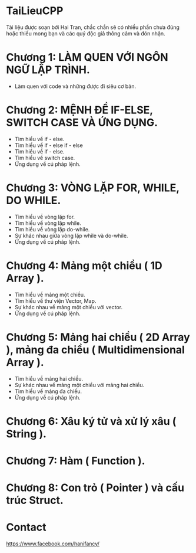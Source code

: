 # TaiLieuCPP
Tài liệu được soạn bởi Hai Tran, chắc chắn sẽ có nhiều phần chưa đúng hoặc thiếu mong bạn và các quý độc giả thông cảm và đón nhận.

# Chương 1: LÀM QUEN VỚI NGÔN NGỮ LẬP TRÌNH.
  - Làm quen với code và những được đi siêu cơ bản.

# Chương 2: MỆNH ĐỀ IF-ELSE, SWITCH CASE VÀ ỨNG DỤNG.
  - Tìm hiểu về if - else.
  - Tìm hiểu về if - else if - else
  - Tìm hiểu về if - else.
  - Tìm hiểu về switch case.
  - Ứng dụng về cú pháp lệnh.

# Chương 3: VÒNG LẶP FOR, WHILE, DO WHILE.
  - Tìm hiểu về vòng lặp for.
  - Tìm hiểu về vòng lặp while.
  - Tìm hiểu về vòng lặp do-while.
  - Sự khác nhau giữa vòng lặp while và do-while.
  - Ứng dụng về cú pháp lệnh.

# Chương 4: Mảng một chiều ( 1D Array ).
  - Tìm hiểu về mảng một chiều.
  - Tìm hiểu về thư viện Vector, Map.
  - Sự khác nhau về mảng một chiều với vector.
  - Ứng dụng về cú pháp lệnh.

# Chương 5: Mảng hai chiều ( 2D Array ), mảng đa chiều ( Multidimensional Array ).
  - Tìm hiểu về mảng hai chiều.
  - Sự khác nhau về mảng một chiều với mảng hai chiều.
  - Tìm hiểu về mảng đa chiều.
  - Ứng dụng về cú pháp lệnh.

# Chương 6: Xâu ký tử và xử lý xâu ( String ).

# Chương 7: Hàm ( Function ).

# Chương 8: Con trỏ ( Pointer ) và cấu trúc Struct.

# Contact
https://www.facebook.com/hanifancy/
